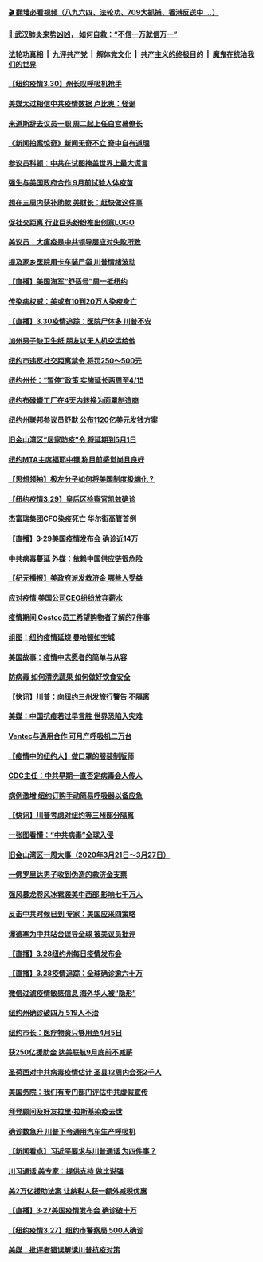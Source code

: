 #### [ 🎬  翻墙必看视频（八九六四、法轮功、709大抓捕、香港反送中 ...）](https://github.com/gfw-breaker/banned-news1/blob/master/pages/link4.md)

#### [ 💌  武汉肺炎来势凶凶， 如何自救：“不信一万就信万一”](https://github.com/begood0513/goodnews/blob/master/quit/letter.md)
####  [法轮功真相](../../../../basic/blob/master/README.md?t=03310601) &nbsp;|&nbsp; [九评共产党](../../../../9ping.md/blob/master/README.md?t=03310601) &nbsp;|&nbsp; [解体党文化](../../../../jtdwh.md/blob/master/README.md?t=03310601)  &nbsp;|&nbsp; [共产主义的终极目的](../../../../gczydzjmd.md/blob/master/README.md?t=03310601) &nbsp;|&nbsp; [魔鬼在统治我们的世界](../../../../mgztzwmdsj.md/blob/master/README.md?t=03310601) 

#### [【纽约疫情3.30】州长叹呼吸机抢手](../pages/nsc412/n11988256.md?t=03310601) 

#### [美媒太过相信中共疫情数据 卢比奥：怪诞](../pages/nsc412/n11988821.md?t=03310601) 

#### [米道斯辞去议员一职 周二起上任白宫幕僚长](../pages/nsc412/n11989409.md?t=03310601) 

#### [《新闻拍案惊奇》新闻无奇不立 奇中自有道理](../pages/nsc412/n11989310.md?t=03310601) 

#### [参议员科顿：中共在试图掩盖世界上最大谎言](../pages/nsc412/n11989131.md?t=03310601) 

#### [强生与美国政府合作 9月前试验人体疫苗](../pages/nsc412/n11989210.md?t=03310601) 

#### [想在三周内获补助款 美财长：赶快做这件事](../pages/nsc412/n11989143.md?t=03310601) 

#### [促社交距离 行业巨头纷纷推出创意LOGO](../pages/nsc412/n11988958.md?t=03310601) 

#### [美议员：大瘟疫是中共领导层应对失败所致](../pages/nsc412/n11987174.md?t=03310601) 

#### [提及家乡医院用卡车装尸袋 川普情绪波动](../pages/nsc412/n11988913.md?t=03310601) 

#### [【直播】美国海军“舒适号”周一抵纽约](../pages/nsc412/n11988771.md?t=03310601) 

#### [传染病权威：美或有10到20万人染疫身亡](../pages/nsc412/n11986277.md?t=03310601) 

#### [【直播】3.30疫情追踪：医院尸体多 川普不安](../pages/nsc412/n11988381.md?t=03310601) 

#### [加州男子缺卫生纸 朋友以无人机空运给他](../pages/nsc412/n11988168.md?t=03310601) 

#### [纽约市违反社交距离禁令 将罚250～500元](../pages/nsc412/n11987435.md?t=03310601) 

#### [纽约州长：“暂停”政策  实施延长两周至4/15](../pages/nsc412/n11987457.md?t=03310601) 

#### [纽约布碌崙工厂在4天内转换为面罩制造商](../pages/nsc412/n11987465.md?t=03310601) 

#### [纽约州联邦参议员舒默  公布1120亿美元发钱方案](../pages/nsc412/n11987514.md?t=03310601) 

#### [旧金山湾区“居家防疫”令 将延期到5月1日](../pages/nsc412/n11987593.md?t=03310601) 

#### [纽约MTA主席福耶中镖 称目前感觉尚且良好](../pages/nsc412/n11987473.md?t=03310601) 

#### [【思想领袖】极左分子如何将美国制度极端化？](../pages/nsc412/n11698317.md?t=03310601) 

#### [【纽约疫情3.29】皇后区检察官凯兹确诊](../pages/nsc412/n11985412.md?t=03310601) 

#### [杰富瑞集团CFO染疫死亡 华尔街高管首例](../pages/nsc412/n11986712.md?t=03310601) 

#### [【直播】3·29美国疫情发布会 确诊近14万](../pages/nsc412/n11986241.md?t=03310601) 

#### [中共病毒蔓延 外媒：依赖中国供应链很危险](../pages/nsc412/n11984622.md?t=03310601) 

#### [【纪元播报】美政府派发救济金 哪些人受益](../pages/nsc412/n11986382.md?t=03310601) 

#### [应对疫情 美国公司CEO纷纷放弃薪水](../pages/nsc412/n11985616.md?t=03310601) 

#### [疫情期间 Costco员工希望购物者了解的7件事](../pages/nsc412/n11977820.md?t=03310601) 

#### [组图：纽约疫情延烧 曼哈顿如空城](../pages/nsc412/n11985336.md?t=03310601) 

#### [美国故事：疫情中志愿者的简单与从容](../pages/nsc412/n11984935.md?t=03310601) 

#### [防病毒 如何清洗蔬果 如何做好饮食安全](../pages/nsc412/n11982340.md?t=03310601) 

#### [【快讯】川普：向纽约三州发旅行警告 不隔离](../pages/nsc412/n11984670.md?t=03310601) 

#### [美媒：中国抗疫若过早言胜 世界恐陷入灾难](../pages/nsc412/n11984592.md?t=03310601) 

#### [Ventec与通用合作 可月产呼吸机二万台](../pages/nsc412/n11984351.md?t=03310601) 

#### [【疫情中的纽约人】做口罩的服装制版师](../pages/nsc412/n11982490.md?t=03310601) 

#### [CDC主任：中共早期一直否定病毒会人传人](../pages/nsc412/n11983869.md?t=03310601) 

#### [病例激增 纽约订购手动简易呼吸器以备应急](../pages/nsc412/n11984218.md?t=03310601) 

#### [【快讯】川普考虑对纽约等三州部分隔离](../pages/nsc412/n11983970.md?t=03310601) 

#### [一张图看懂：“中共病毒”全球入侵](../pages/nsc412/n11984023.md?t=03310601) 

#### [旧金山湾区一周大事（2020年3月21日～3月27日）](../pages/nsc412/n11984054.md?t=03310601) 

#### [一佛罗里达男子收到伪造的救济金支票](../pages/nsc412/n11983957.md?t=03310601) 

#### [强风暴龙卷风冰雹袭美中西部 影响七千万人](../pages/nsc412/n11983650.md?t=03310601) 

#### [反击中共时候已到 专家：美国应采四策略](../pages/nsc412/n11983904.md?t=03310601) 

#### [谭德塞为中共站台误导全球 被美议员批评](../pages/nsc412/n11983836.md?t=03310601) 

#### [【直播】3.28纽约州每日疫情发布会](../pages/nsc412/n11983513.md?t=03310601) 

#### [【直播】3.28疫情追踪：全球确诊逾六十万](../pages/nsc412/n11983408.md?t=03310601) 

#### [微信过滤疫情敏感信息 海外华人被“隐形”](../pages/nsc412/n11981644.md?t=03310601) 

#### [纽约州确诊破四万 519人不治](../pages/nsc412/n11982747.md?t=03310601) 

#### [纽约市长：医疗物资只够用至4月5日](../pages/nsc412/n11982742.md?t=03310601) 

#### [获250亿援助金 达美联航9月底前不减薪](../pages/nsc412/n11982805.md?t=03310601) 

#### [圣荷西对中共病毒疫情估计      圣县12周内会死2千人](../pages/nsc412/n11982828.md?t=03310601) 

#### [美国务院：我们有专门部门评估中共虚假宣传](../pages/nsc412/n11982121.md?t=03310601) 

#### [拜登顾问及好友拉里·拉斯基染疫去世](../pages/nsc412/n11982173.md?t=03310601) 

#### [确诊数急升 川普下令通用汽车生产呼吸机](../pages/nsc412/n11982099.md?t=03310601) 

#### [【新闻看点】习近平要求与川普通话 为四件事？](../pages/nsc412/n11981545.md?t=03310601) 

#### [川习通话 美专家：提供支持 做比说强](../pages/nsc412/n11981483.md?t=03310601) 

#### [美2万亿援助法案 让纳税人获一额外减税优惠](../pages/nsc412/n11981785.md?t=03310601) 

#### [【直播】3·27美国疫情发布会 确诊破十万](../pages/nsc412/n11981569.md?t=03310601) 

#### [【纽约疫情3.27】纽约市警察局 500人确诊](../pages/nsc412/n11980298.md?t=03310601) 

#### [美媒：批评者错误解读川普抗疫对策](../pages/nsc412/n11981252.md?t=03310601) 


